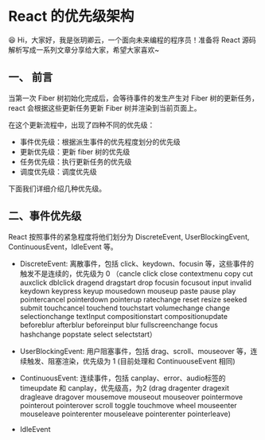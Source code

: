 # React 的优先级架构

😆 Hi，大家好，我是张玥卿云，一个面向未来编程的程序员！准备将 React 源码解析写成一系列文章分享给大家，希望大家喜欢~ 

## 一、 前言

当第一次 Fiber 树初始化完成后，会等待事件的发生产生对 Fiber 树的更新任务，react 会根据这些更新任务更新 Fiber 树并渲染到当前页面上。

在这个更新流程中，出现了四种不同的优先级：

- 事件优先级：根据派生事件的优先程度划分的优先级
- 更新优先级：更新 fiber 树的优先级
- 任务优先级：执行更新任务的优先级
- 调度优先级：调度优先级

下面我们详细介绍几种优先级。

## 二、事件优先级

React 按照事件的紧急程度将他们划分为 DiscreteEvent, UserBlockingEvent, ContinuousEvent，IdleEvent 等。

- DiscreteEvent: 离散事件，包括 click、keydown、focusin 等，这些事件的触发不是连续的，优先级为 0 （cancle click close contextmenu copy cut auxclick dblclick dragend dragstart drop focusin focusout input invalid keydown keypress keyup mousedown mouseup paste pause play pointercancel pointerdown pointerup ratechange reset resize seeked submit touchcancel touchend touchstart volumechange change selectionchange textInput compositionstart compositionupdate beforeblur afterblur beforeinput blur fullscreenchange focus hashchange popstate select selectstart）

- UserBlockingEvent: 用户阻塞事件，包括 drag、scroll、mouseover 等，连续触发、阻塞渲染，优先级为 1 (目前处理和 ContinuouseEvent 相同)

- ContinuousEvent: 连续事件，包括 canplay、error、audio标签的 timeupdate 和 canplay，优先级高，为2 (drag dragenter dragexit dragleave dragover mousemove mouseout mouseover pointermove pointerout pointerover scroll toggle touchmove wheel mouseenter mouseleave pointerenter mouseleave pointerenter pointerleave)

- IdleEvent
